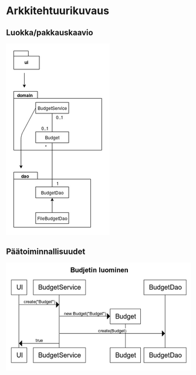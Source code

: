 # Arkkitehtuurikuvaus

## Luokka/pakkauskaavio
![alt text](https://github.com/parissak/ot-harjoitustyo/blob/master/dokumentaatio/kuvat/luokkakaavio.jpg)


## Päätoiminnallisuudet
![alt text](https://github.com/parissak/ot-harjoitustyo/blob/master/dokumentaatio/kuvat/Budjetin%20luominen.png)
